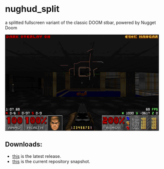 # nughud_split

a splitted fullscreen variant of the classic DOOM stbar, powered by Nugget Doom


![README](https://raw.githubusercontent.com/liPillON/nughud_split/main/NUGHUD_split_classic.png)


## Downloads:
- [this](https://github.com/liPillON/nughud_split/releases/latest) is the latest release.
- [this](https://github.com/liPillON/nughud_split/archive/refs/heads/main.zip) is the current repository snapshot.

